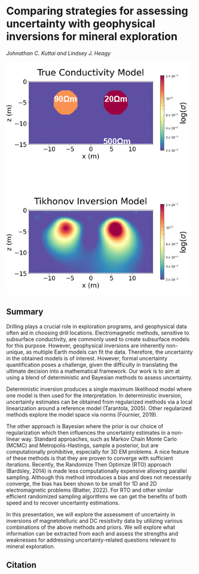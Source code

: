 # Comparing strategies for assessing uncertainty with geophysical inversions for mineral exploration

_Johnathan C. Kuttai and Lindsey J. Heagy_

![thumbnail](./abstract/thumbnail.png)

## Summary 

 Drilling plays a crucial role in exploration programs, and geophysical data often aid in choosing drill locations. Electromagnetic methods, sensitive to subsurface conductivity, are commonly used to create subsurface models for this purpose. However, geophysical inversions are inherently non-unique, as multiple Earth models can fit the data. Therefore, the uncertainty in the obtained models is of interest. However, formal uncertainty quantification poses a challenge, given the difficulty in translating the ultimate decision into a mathematical framework. Our work is to aim at using a blend of deterministic and Bayesian methods to assess uncertainty.

 Deterministic inversion produces a single maximum likelihood model where one model is then used for the interpretation. In deterministic inversion, uncertainty estimates can be obtained from regularized methods via a local linearization around a reference model (Tarantola, 2005). Other regularized methods explore the model space via norms (Fournier, 2019).

 The other approach is Bayesian where the prior is our choice of regularization which then influences the uncertainty estimates in a non-linear way. Standard approaches, such as Markov Chain Monte Carlo (MCMC) and Metropolis-Hastings, sample a posterior, but are computationally prohibitive, especially for 3D EM problems. A nice feature of these methods is that they are proven to converge with sufficient iterations. Recently, the Randomize Then Optimize (RTO) approach (Bardsley, 2014) is made less computationally expensive allowing parallel sampling. Although this method introduces a bias and does not necessarily converge, the bias has been shown to be small for 1D and 2D electromagnetic problems (Blatter, 2022). For RTO and other similar efficient randomized sampling algorithms we can get the benefits of both speed and to recover uncertainty estimations.

 In this presentation, we will explore the assessment of uncertainty in inversions of magnetotelluric and DC resistivity data by utilizing various combinations of the above methods and priors. We will explore what information can be extracted from each and assess the strengths and weaknesses for addressing uncertainty-related questions relevant to mineral exploration.

## Citation 


